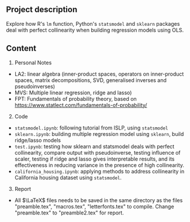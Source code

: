 Project description
- 

Explore how R's `lm` function, Python's `statsmodel` and `sklearn` packages deal with perfect collinearity when building regression models using OLS.

Content
-

1. Personal Notes

- LA2: linear algebra (inner-product spaces, operators on inner-product spaces, matrix decompositions, SVD, generalised inverses and pseudoinverses)
- MVS: Multiple linear regression, ridge and lasso)
- FPT: Fundamentals of probability theory, based on https://www.statlect.com/fundamentals-of-probability/

2. Code

- `statsmodel.ipynb`: following tutorial from ISLP, using `statsmodel`
- `sklearn.ipynb`: building multiple regression model using `sklearn`, build ridge/lasso models
- `test.ipynb`: testing how sklearn and statsmodel deals with perfect collinearity, compare output with pseudoinverse, testing influence of scaler, testing if ridge and lasso gives interpretable results, and its effectiveness in reducing variance in the presence of high collinearity.
- `california_housing.ipynb`: applying methods to address collinearity in California housing dataset using `statsmodel`.

3. Report

* All $\LaTeX$ files needs to be saved in the same directory as the files "preamble.tex", "macros.tex", "letterfonts.tex" to compile. Change "preamble.tex" to "preamble2.tex" for report.
